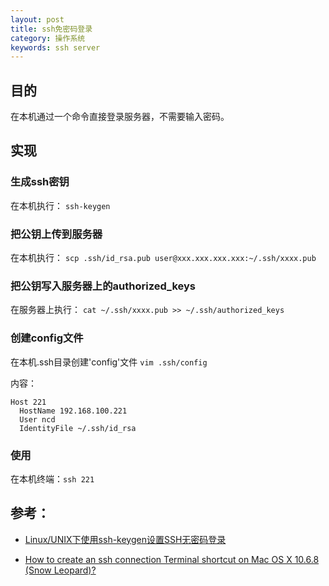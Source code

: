 ```yaml
---
layout: post
title: ssh免密码登录
category: 操作系统
keywords: ssh server
---
```


## 目的

在本机通过一个命令直接登录服务器，不需要输入密码。

## 实现

### 生成ssh密钥

  在本机执行：
  `ssh-keygen`

### 把公钥上传到服务器

  在本机执行：
  `scp .ssh/id_rsa.pub user@xxx.xxx.xxx.xxx:~/.ssh/xxxx.pub`

### 把公钥写入服务器上的authorized_keys

  在服务器上执行：
  `cat ~/.ssh/xxxx.pub >> ~/.ssh/authorized_keys`

### 创建config文件

  在本机.ssh目录创建'config'文件 `vim .ssh/config`

  内容：

  ```
  Host 221
    HostName 192.168.100.221
    User ncd
    IdentityFile ~/.ssh/id_rsa
  ```
### 使用

  在本机终端：`ssh 221`

## 参考：

 - [Linux/UNIX下使用ssh-keygen设置SSH无密码登录](http://blog.csdn.net/leexide/article/details/17252369)

 - [How to create an ssh connection Terminal shortcut on Mac OS X 10.6.8 (Snow Leopard)?](http://superuser.com/questions/76193/how-to-create-an-ssh-connection-terminal-shortcut-on-mac-os-x-10-6-8-snow-leopa)

